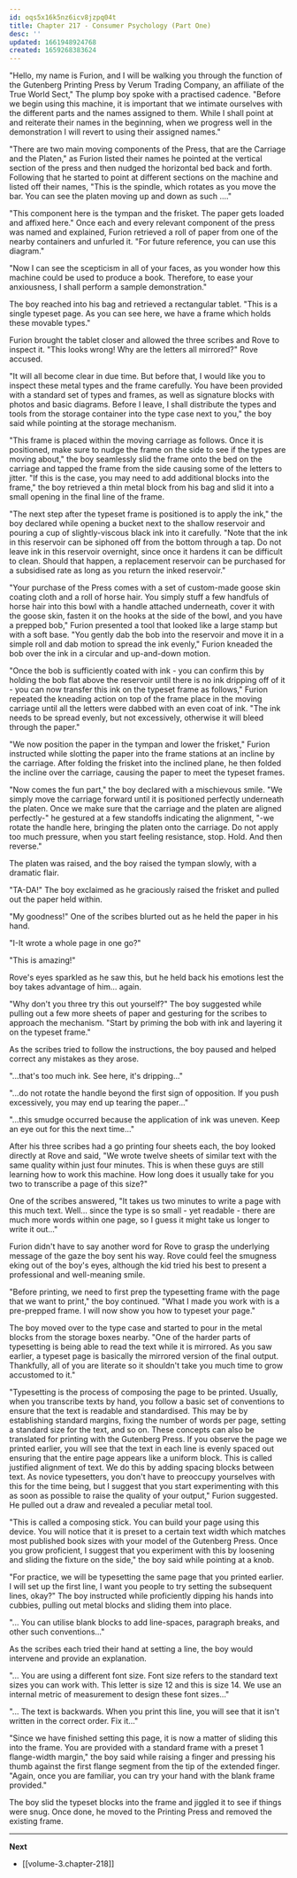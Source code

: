 ```yaml
---
id: oqs5x16k5nz6icv8jzpq04t
title: Chapter 217 - Consumer Psychology (Part One)
desc: ''
updated: 1661948924768
created: 1659268383624
---
```


"Hello, my name is Furion, and I will be walking you through the function of the Gutenberg Printing Press by Verum Trading Company, an affiliate of the True World Sect," The plump boy spoke with a practised cadence. "Before we begin using this machine, it is important that we intimate ourselves with the different parts and the names assigned to them. While I shall point at and reiterate their names in the beginning, when we progress well in the demonstration I will revert to using their assigned names."

"There are two main moving components of the Press, that are the Carriage and the Platen," as Furion listed their names he pointed at the vertical section of the press and then nudged the horizontal bed back and forth. Following that he started to point at different sections on the machine and listed off their names, "This is the spindle, which rotates as you move the bar. You can see the platen moving up and down as such ...."

"This component here is the tympan and the frisket. The paper gets loaded and affixed here." Once each and every relevant component of the press was named and explained, Furion retrieved a roll of paper from one of the nearby containers and unfurled it. "For future reference, you can use this diagram."

"Now I can see the scepticism in all of your faces, as you wonder how this machine could be used to produce a book. Therefore, to ease your anxiousness, I shall perform a sample demonstration."

The boy reached into his bag and retrieved a rectangular tablet. "This is a single typeset page. As you can see here, we have a frame which holds these movable types."

Furion brought the tablet closer and allowed the three scribes and Rove to inspect it. "This looks wrong! Why are the letters all mirrored?" Rove accused.

"It will all become clear in due time. But before that, I would like you to inspect these metal types and the frame carefully. You have been provided with a standard set of types and frames, as well as signature blocks with photos and basic diagrams. Before I leave, I shall distribute the types and tools from the storage container into the type case next to you," the boy said while pointing at the storage mechanism.

"This frame is placed within the moving carriage as follows. Once it is positioned, make sure to nudge the frame on the side to see if the types are moving about," the boy seamlessly slid the frame onto the bed on the carriage and tapped the frame from the side causing some of the letters to jitter. "If this is the case, you may need to add additional blocks into the frame," the boy retrieved a thin metal block from his bag and slid it into a small opening in the final line of the frame.

"The next step after the typeset frame is positioned is to apply the ink," the boy declared while opening a bucket next to the shallow reservoir and pouring a cup of slightly-viscous black ink into it carefully. "Note that the ink in this reservoir can be siphoned off from the bottom through a tap. Do not leave ink in this reservoir overnight, since once it hardens it can be difficult to clean. Should that happen, a replacement reservoir can be purchased for a subsidised rate as long as you return the inked reservoir."

"Your purchase of the Press comes with a set of custom-made goose skin coating cloth and a roll of horse hair. You simply stuff a few handfuls of horse hair into this bowl with a handle attached underneath, cover it with the goose skin, fasten it on the hooks at the side of the bowl, and you have a prepped bob," Furion presented a tool that looked like a large stamp but with a soft base. "You gently dab the bob into the reservoir and move it in a simple roll and dab motion to spread the ink evenly," Furion kneaded the bob over the ink in a circular and up-and-down motion.

"Once the bob is sufficiently coated with ink - you can confirm this by holding the bob flat above the reservoir until there is no ink dripping off of it - you can now transfer this ink on the typeset frame as follows," Furion repeated the kneading action on top of the frame place in the moving carriage until all the letters were dabbed with an even coat of ink. "The ink needs to be spread evenly, but not excessively, otherwise it will bleed through the paper."

"We now position the paper in the tympan and lower the frisket," Furion instructed while slotting the paper into the frame stations at an incline by the carriage. After folding the frisket into the inclined plane, he then folded the incline over the carriage, causing the paper to meet the typeset frames.

"Now comes the fun part," the boy declared with a mischievous smile. "We simply move the carriage forward until it is positioned perfectly underneath the platen. Once we make sure that the carriage and the platen are aligned perfectly-" he gestured at a few standoffs indicating the alignment, "-we rotate the handle here, bringing the platen onto the carriage. Do not apply too much pressure, when you start feeling resistance, stop. Hold. And then reverse."

The platen was raised, and the boy raised the tympan slowly, with a dramatic flair.

"TA-DA!" The boy exclaimed as he graciously raised the frisket and pulled out the paper held within.

"My goodness!" One of the scribes blurted out as he held the paper in his hand.

"I-It wrote a whole page in one go?"

"This is amazing!"

Rove's eyes sparkled as he saw this, but he held back his emotions lest the boy takes advantage of him... again.

"Why don't you three try this out yourself?" The boy suggested while pulling out a few more sheets of paper and gesturing for the scribes to approach the mechanism. "Start by priming the bob with ink and layering it on the typeset frame."

As the scribes tried to follow the instructions, the boy paused and helped correct any mistakes as they arose.

"...that's too much ink. See here, it's dripping..."

"...do not rotate the handle beyond the first sign of opposition. If you push excessively, you may end up tearing the paper..."

"...this smudge occurred because the application of ink was uneven. Keep an eye out for this the next time..."

After his three scribes had a go printing four sheets each, the boy looked directly at Rove and said, "We wrote twelve sheets of similar text with the same quality within just four minutes. This is when these guys are still learning how to work this machine. How long does it usually take for you two to transcribe a page of this size?"

One of the scribes answered, "It takes us two minutes to write a page with this much text. Well... since the type is so small - yet readable - there are much more words within one page, so I guess it might take us longer to write it out..."

Furion didn't have to say another word for Rove to grasp the underlying message of the gaze the boy sent his way. Rove could feel the smugness eking out of the boy's eyes, although the kid tried his best to present a professional and well-meaning smile.

"Before printing, we need to first prep the typesetting frame with the page that we want to print," the boy continued. "What I made you work with is a pre-prepped frame. I will now show you how to typeset your page."

The boy moved over to the type case and started to pour in the metal blocks from the storage boxes nearby. "One of the harder parts of typesetting is being able to read the text while it is mirrored. As you saw earlier, a typeset page is basically the mirrored version of the final output. Thankfully, all of you are literate so it shouldn't take you much time to grow accustomed to it."

"Typesetting is the process of composing the page to be printed. Usually, when you transcribe texts by hand, you follow a basic set of conventions to ensure that the text is readable and standardised. This may be by establishing standard margins, fixing the number of words per page, setting a standard size for the text, and so on. These concepts can also be translated for printing with the Gutenberg Press. If you observe the page we printed earlier, you will see that the text in each line is evenly spaced out ensuring that the entire page appears like a uniform block. This is called justified alignment of text. We do this by adding spacing blocks between text. As novice typesetters, you don't have to preoccupy yourselves with this for the time being, but I suggest that you start experimenting with this as soon as possible to raise the quality of your output," Furion suggested. He pulled out a draw and revealed a peculiar metal tool.

"This is called a composing stick. You can build your page using this device. You will notice that it is preset to a certain text width which matches most published book sizes with your model of the Gutenberg Press. Once you grow proficient, I suggest that you experiment with this by loosening and sliding the fixture on the side," the boy said while pointing at a knob.

"For practice, we will be typesetting the same page that you printed earlier. I will set up the first line, I want you people to try setting the subsequent lines, okay?" The boy instructed while proficiently dipping his hands into cubbies, pulling out metal blocks and sliding them into place.

"... You can utilise blank blocks to add line-spaces, paragraph breaks, and other such conventions..."

As the scribes each tried their hand at setting a line, the boy would intervene and provide an explanation.

"... You are using a different font size. Font size refers to the standard text sizes you can work with. This letter is size 12 and this is size 14. We use an internal metric of measurement to design these font sizes..."

"... The text is backwards. When you print this line, you will see that it isn't written in the correct order. Fix it..."

"Since we have finished setting this page, it is now a matter of sliding this into the frame. You are provided with a standard frame with a preset 1 flange-width margin," the boy said while raising a finger and pressing his thumb against the first flange segment from the tip of the extended finger. "Again, once you are familiar, you can try your hand with the blank frame provided."

The boy slid the typeset blocks into the frame and jiggled it to see if things were snug. Once done, he moved to the Printing Press and removed the existing frame.

____

**Next**
* [[volume-3.chapter-218]]